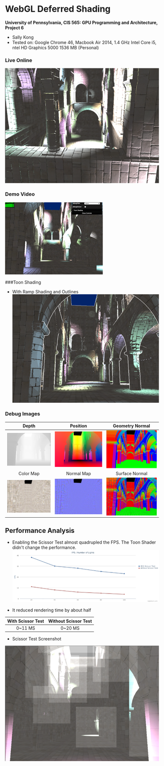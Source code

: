 WebGL Deferred Shading
======================

**University of Pennsylvania, CIS 565: GPU Programming and Architecture, Project 6**

* Sally Kong
* Tested on: Google Chrome 46, Macbook Air 2014, 1.4 GHz Intel Core i5, ntel HD Graphics 5000 1536 MB (Personal)


### Live Online

[![](img/thumb.png)](http://kongsally.github.io/Project6-WebGL-Deferred-Shading/)

### Demo Video

![](img/deferredShading.gif)

###Toon Shading
* With Ramp Shading and Outlines
![](img/toonShading.png)


### Debug Images

|Depth | Position | Geometry Normal|
|:-------------:|:-------------:|:-------------:|
|![](img/depth.png) | ![](img/position.png) | ![](img/geom_normal.png)|
|Color Map | Normal Map | Surface Normal|
|![](img/color_map.png) | ![](img/normal_map.png) | ![](img/surface_normal.png)|

## Performance Analysis

* Enabling the Scissor Test almost quadrupled the FPS. The Toon Shader didn't change the performance. 
![](img/FPSChart.png)

* It reduced rendering time by about half

 | With Scissor Test | Without Scissor Test | 
 |:-------------:|:-------------:|
 | 0~11 MS| 0~20 MS|

* Scissor Test Screenshot

![](img/scissor_test.png)
